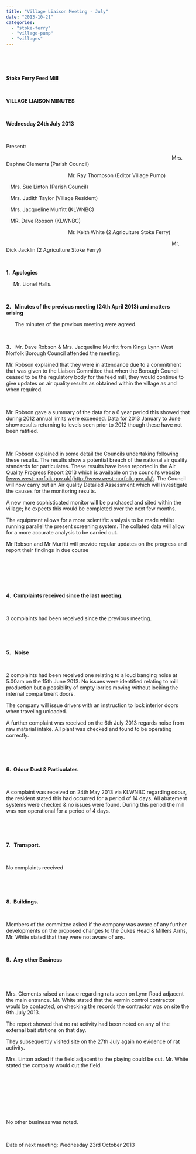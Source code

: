```yaml
---
title: "Village Liaison Meeting - July"
date: "2013-10-21"
categories: 
  - "stoke-ferry"
  - "village-pump"
  - "villages"
---
```


 

                                                                                       

**Stoke Ferry Feed Mill**

 

**VILLAGE LIAISON MINUTES**

 

**Wednesday 24th July 2013**

 

Present:                             

                                                                                                                   Mrs. Daphne Clements (Parish Council)

                                           Mr. Ray Thompson (Editor Village Pump)

   Mrs. Sue Linton (Parish Council)

   Mrs. Judith Taylor (Village Resident)

   Mrs. Jacqueline Murfitt (KLWNBC)

   MR. Dave Robson (KLWNBC)

                                           Mr. Keith White (2 Agriculture Stoke Ferry)  

                                                                                                                   Mr. Dick Jacklin (2 Agriculture Stoke Ferry)

 

**1.  Apologies**

     Mr. Lionel Halls.

 

**2.   Minutes of the previous meeting (****24th April 2013****) and matters arising**     

      The minutes of the previous meeting were agreed.

 

**3.**   Mr. Dave Robson & Mrs. Jacqueline Murfitt from Kings Lynn West Norfolk Borough Council attended the meeting.

Mr. Robson explained that they were in attendance due to a commitment that was given to the Liaison Committee that when the Borough Council ceased to be the regulatory body for the feed mill, they would continue to give updates on air quality results as obtained within the village as and when required.

 

Mr. Robson gave a summary of the data for a 6 year period this showed that during 2012 annual limits were exceeded. Data for 2013 January to June show results returning to levels seen prior to 2012 though these have not been ratified.

 

Mr. Robson explained in some detail the Councils undertaking following these results. The results show a potential breach of the national air quality standards for particulates. These results have been reported in the Air Quality Progress Report 2013 which is available on the council’s website [www.west-norfolk.gov.uk](http://www.west-norfolk.gov.uk/). The Council will now carry out an Air quality Detailed Assessment which will investigate the causes for the monitoring results.

A new more sophisticated monitor will be purchased and sited within the village; he expects this would be completed over the next few months.   

The equipment allows for a more scientific analysis to be made whilst running parallel the present screening system. The collated data will allow for a more accurate analysis to be carried out.

Mr Robson and Mr Murfitt will provide regular updates on the progress and report their findings in due course

 

 

 

**4.  Complaints received since the last meeting.**

 

3 complaints had been received since the previous meeting.

 

 

**5.   Noise**

 

2 complaints had been received one relating to a loud banging noise at 5.00am on the 15th June 2013. No issues were identified relating to mill production but a possibility of empty lorries moving without locking the internal compartment doors.

The company will issue drivers with an instruction to lock interior doors when traveling unloaded.

A further complaint was received on the 6th July 2013 regards noise from raw material intake. All plant was checked and found to be operating correctly.

 

 

**6.  Odour Dust & Particulates**

 

A complaint was received on 24th May 2013 via KLWNBC regarding odour, the resident stated this had occurred for a period of 14 days. All abatement systems were checked & no issues were found. During this period the mill was non operational for a period of 4 days.

 

 

**7.   Transport.**

 

No complaints received

 

 

**8.  Buildings.**

 

Members of the committee asked if the company was aware of any further developments on the proposed changes to the Dukes Head & Millers Arms, Mr. White stated that they were not aware of any.

 

**9.  Any other Business**

 

 

Mrs. Clements raised an issue regarding rats seen on Lynn Road adjacent the main entrance. Mr. White stated that the vermin control contractor would be contacted, on checking the records the contractor was on site the 9th July 2013.

The report showed that no rat activity had been noted on any of the external bait stations on that day.

They subsequently visited site on the 27th July again no evidence of rat activity.

Mrs. Linton asked if the field adjacent to the playing could be cut. Mr. White stated the company would cut the field.

 

 

 

 

No other business was noted.

 

Date of next meeting: Wednesday 23rd October 2013
